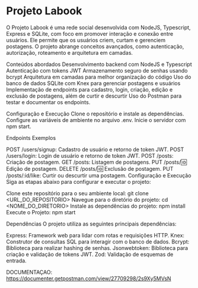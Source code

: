 # Projeto Labook
O Projeto Labook é uma rede social desenvolvida com NodeJS, Typescript, Express e SQLite, com foco em promover interação e conexão entre usuários. Ele permite que os usuários criem, curtam e gerenciem postagens. O projeto abrange conceitos avançados, como autenticação, autorização, roteamento e arquitetura em camadas.

 Conteúdos abordados
Desenvolvimento backend com NodeJS e Typescript
Autenticação com tokens JWT
Armazenamento seguro de senhas usando bcrypt
Arquitetura em camadas para melhor organização do código
Uso do banco de dados SQLite com Knex para gerenciar postagens e usuários
Implementação de endpoints para cadastro, login, criação, edição e exclusão de postagens, além de curtir e descurtir
Uso do Postman para testar e documentar os endpoints.

 Configuração e Execução
Clone o repositório e instale as dependências.
Configure as variáveis de ambiente no arquivo .env.
Inicie o servidor com npm start.

 Endpoints Exemplos

POST /users/signup: Cadastro de usuário e retorno de token JWT.
POST /users/login: Login de usuário e retorno de token JWT.
POST /posts: Criação de postagem.
GET /posts: Listagem de postagens.
PUT /posts/:id: Edição de postagem.
DELETE /posts/:id: Exclusão de postagem.
PUT /posts/:id/like: Curtir ou descurtir uma postagem.
Configuração e Execução
Siga as etapas abaixo para configurar e executar o projeto:

Clone este repositório para o seu ambiente local:
git clone <URL_DO_REPOSITORIO>
Navegue para o diretório do projeto:
cd <NOME_DO_DIRETORIO>
Instale as dependências do projeto:
npm install
Execute o Projeto:
npm start

Dependências
O projeto utiliza as seguintes principais dependências:

Express: 
Framework web para lidar com rotas e requisições HTTP.
Knex: 
Construtor de consultas SQL para interagir com o banco de dados.
Bcrypt: 
Biblioteca para realizar hashing de senhas.
Jsonwebtoken: 
Biblioteca para criação e validação de tokens JWT.
Zod: 
Validação de esquemas de entrada.

DOCUMENTAÇAO: https://documenter.getpostman.com/view/27709298/2s9Xy5MVsN
